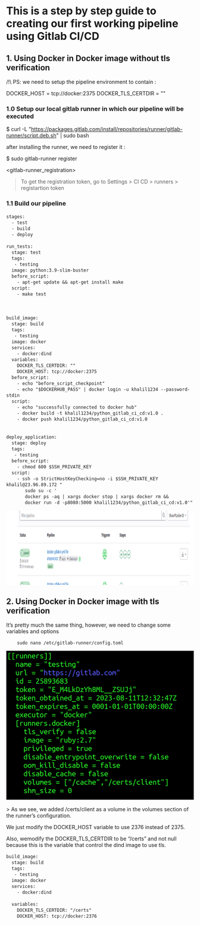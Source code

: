 # This is a step by step guide to creating our first working pipeline using Gitlab CI/CD

## 1. Using Docker in Docker image without tls verification

/!\ PS: we need to setup the pipeline environment to contain :

DOCKER_HOST = tcp://docker:2375
DOCKER_TLS_CERTDIR = ""

### 1.0 Setup our local gitlab runner in which our pipeline will be executed

$  curl -L "https://packages.gitlab.com/install/repositories/runner/gitlab-runner/script.deb.sh" | sudo bash

after installing the runner, we need to register it :

$ sudo gitlab-runner register 
				
<image1> <gitlab-runner_registration>

>To get the registration token, go to Settings > CI CD > runners > registartion token				

### 1.1 Build our pipeline				
```
stages:
  - test
  - build
  - deploy

run_tests:
  stage: test
  tags: 
   - testing
  image: python:3.9-slim-buster
  before_script:
    - apt-get update && apt-get install make
  script:
    - make test



build_image:
  stage: build
  tags: 
   - testing
  image: docker
  services:
    - docker:dind
  variables:
    DOCKER_TLS_CERTDIR: ""
    DOCKER_HOST: tcp://docker:2375
  before_script:
    - echo "before_script_checkpoint"
    - echo "$DOCKERHUB_PASS" | docker login -u khalil1234 --password-stdin
  script:
    - echo "successfully connected to docker hub"
    - docker build -t khalil1234/python_gitlab_ci_cd:v1.0 .
    - docker push khalil1234/python_gitlab_ci_cd:v1.0

    
deploy_application:
  stage: deploy
  tags: 
   - testing
  before_script:
    - chmod 600 $SSH_PRIVATE_KEY
  script:
    - ssh -o StrictHostKeyChecking=no -i $SSH_PRIVATE_KEY khalil@23.96.89.172 "
       sudo su -c '
       docker ps -aq | xargs docker stop | xargs docker rm &&
       docker run -d -p8080:5000 khalil1234/python_gitlab_ci_cd:v1.0'"
```

<p align="center">
<img src="https://github.com/khalilsellamii/dind_gitlab_CI/blob/main/pipeline_succesed.png" alt="Alt text" width="1000" height="200">
</p>  

## 2. Using Docker in Docker image with tls verification
It’s pretty much the same thing, however, we need to change some variables and options

```
	sudo nano /etc/gitlab-runner/config.toml
```

<p align="center">
<img src="https://github.com/khalilsellamii/dind_gitlab_CI/blob/main/image.png" alt="Alt text" width="600" height="400">
</p>  
> As we see, we added /certs/client as a volume in the volumes section of the runner’s configuration.

We just modify the DOCKER_HOST variable to use 2376 instead of 2375.

Also, wemodify the DOCKER_TLS_CERTDIR to be “/certs” and not null because this is the variable that control the dind image to use tls.

```
build_image:
  stage: build
  tags: 
   - testing
  image: docker
  services:
    - docker:dind

  variables:
    DOCKER_TLS_CERTDIR: "/certs"
    DOCKER_HOST: tcp://docker:2376 
```
